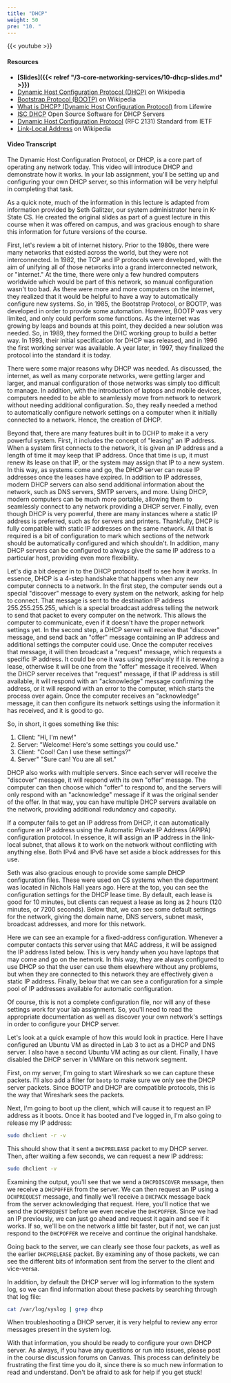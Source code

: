 ```yaml
---
title: "DHCP"
weight: 50
pre: "10. "
---
```


{{< youtube  >}}

#### Resources

* **[Slides]({{< relref "/3-core-networking-services/10-dhcp-slides.md" >}})**
* [Dynamic Host Configuration Protocol (DHCP)](https://en.wikipedia.org/wiki/Dynamic_Host_Configuration_Protocol) on Wikipedia
* [Bootstrap Protocol (BOOTP)](https://en.wikipedia.org/wiki/Bootstrap_Protocol) on Wikipedia
* [What is DHCP? (Dynamic Host Configuration Protocol)](https://www.lifewire.com/what-is-dhcp-2625848) from Lifewire
* [ISC DHCP](https://www.isc.org/downloads/dhcp/) Open Source Software for DHCP Servers
* [Dynamic Host Configuration Protocol](https://tools.ietf.org/html/rfc2131) (RFC 2131) Standard from IETF
* [Link-Local Address](https://en.wikipedia.org/wiki/Link-local_address) on Wikipedia

#### Video Transcript

The Dynamic Host Configuration Protocol, or DHCP, is a core part of operating any network today. This video will introduce DHCP and demonstrate how it works. In your lab assignment, you'll be setting up and configuring your own DHCP server, so this information will be very helpful in completing that task.

As a quick note, much of the information in this lecture is adapted from information provided by Seth Galitzer, our system administrator here in K-State CS. He created the original slides as part of a guest lecture in this course when it was offered on campus, and was gracious enough to share this information for future versions of the course.

First, let's review a bit of internet history. Prior to the 1980s, there were many networks that existed across the world, but they were not interconnected. In 1982, the TCP and IP protocols were developed, with the aim of unifying all of those networks into a grand interconnected network, or "internet." At the time, there were only a few hundred computers worldwide which would be part of this network, so manual configuration wasn't too bad. As there were more and more computers on the internet, they realized that it would be helpful to have a way to automatically configure new systems. So, in 1985, the Bootstrap Protocol, or BOOTP, was developed in order to provide some automation. However, BOOTP was very limited, and only could perform some functions. As the internet was growing by leaps and bounds at this point, they decided a new solution was needed. So, in 1989, they formed the DHC working group to build a better way. In 1993, their initial specification for DHCP was released, and in 1996 the first working server was available. A year later, in 1997, they finalized the protocol into the standard it is today.

There were some major reasons why DHCP was needed. As discussed, the internet, as well as many corporate networks, were getting larger and larger, and manual configuration of those networks was simply too difficult to manage. In addition, with the introduction of laptops and mobile devices, computers needed to be able to seamlessly move from network to network without needing additional configuration. So, they really needed a method to automatically configure network settings on a computer when it initially connected to a network. Hence, the creation of DHCP.

Beyond that, there are many features built in to DCHP to make it a very powerful system. First, it includes the concept of "leasing" an IP address. When a system first connects to the network, it is given an IP address and a length of time it may keep that IP address. Once that time is up, it must renew its lease on that IP, or the system may assign that IP to a new system. In this way, as systems come and go, the DHCP server can reuse IP addresses once the leases have expired. In addition to IP addresses, modern DHCP servers can also send additional information about the network, such as DNS servers, SMTP servers, and more. Using DHCP, modern computers can be much more portable, allowing them to seamlessly connect to any network providing a DHCP server. Finally, even though DHCP is very powerful, there are many instances where a static IP address is preferred, such as for servers and printers. Thankfully, DHCP is fully compatible with static IP addresses on the same network. All that is required is a bit of configuration to mark which sections of the network should be automatically configured and which shouldn't. In addition, many DHCP servers can be configured to always give the same IP address to a particular host, providing even more flexibility.

Let's dig a bit deeper in to the DHCP protocol itself to see how it works. In essence, DHCP is a 4-step handshake that happens when any new computer connects to a network. In the first step, the computer sends out a special "discover" message to every system on the network, asking for help to connect. That message is sent to the destination IP address 255.255.255.255, which is a special broadcast address telling the network to send that packet to every computer on the network. This allows the computer to communicate, even if it doesn't have the proper network settings yet. In the second step, a DHCP server will receive that "discover" message, and send back an "offer" message containing an IP address and additional settings the computer could use. Once the computer receives that message, it will then broadcast a "request" message, which requests a specific IP address. It could be one it was using previously if it is renewing a lease, otherwise it will be one from the "offer" message it received. When the DHCP server receives that "request" message, if that IP address is still available, it will respond with an "acknowledge" message confirming the address, or it will respond with an error to the computer, which starts the process over again. Once the computer receives an "acknowledge" message, it can then configure its network settings using the information it has received, and it is good to go.

So, in short, it goes something like this:

1. Client: "Hi, I'm new!"
1. Server: "Welcome! Here's some settings you could use."
1. Client: "Cool! Can I use these settings?"
1. Server" "Sure can! You are all set."

DHCP also works with multiple servers. Since each server will receive the "discover" message, it will respond with its own "offer" message. The computer can then choose which "offer" to respond to, and the servers will only respond with an "acknowledge" message if it was the original sender of the offer. In that way, you can have multiple DHCP servers available on the network, providing additional redundancy and capacity.

If a computer fails to get an IP address from DHCP, it can automatically configure an IP address using the Automatic Private IP Address (APIPA) configuration protocol. In essence, it will assign an IP address in the link-local subnet, that allows it to work on the network without conflicting with anything else. Both IPv4 and IPv6 have set aside a block addresses for this use.

Seth was also gracious enough to provide some sample DHCP configuration files. These were used on CS systems when the department was located in Nichols Hall years ago. Here at the top, you can see the configuration settings for the DHCP lease time. By default, each lease is good for 10 minutes, but clients can request a lease as long as 2 hours (120 minutes, or 7200 seconds). Below that, we can see some default settings for the network, giving the domain name, DNS servers, subnet mask, broadcast addresses, and more for this network.

Here we can see an example for a fixed-address configuration. Whenever a computer contacts this server using that MAC address, it will be assigned the IP address listed below. This is very handy when you have laptops that may come and go on the network. In this way, they are always configured to use DHCP so that the user can use them elsewhere without any problems, but when they are connected to this network they are effectively given a static IP address. Finally, below that we can see a configuration for a simple pool of IP addresses available for automatic configuration.

Of course, this is not a complete configuration file, nor will any of these settings work for your lab assignment. So, you'll need to read the appropriate documentation as well as discover your own network's settings in order to configure your DHCP server.

Let's look at a quick example of how this would look in practice. Here I have configured an Ubuntu VM as directed in Lab 3 to act as a DHCP and DNS server. I also have a second Ubuntu VM acting as our client. Finally, I have disabled the DHCP server in VMWare on this network segment.

First, on my server, I'm going to start Wireshark so we can capture these packets. I'll also add a filter for `bootp` to make sure we only see the DHCP server packets. Since BOOTP and DHCP are compatible protocols, this is the way that Wireshark sees the packets.

Next, I'm going to boot up the client, which will cause it to request an IP address as it boots. Once it has booted and I've logged in, I'm also going to release my IP address:

```bash
sudo dhclient -r -v
```

This should show that it sent a `DHCPRELEASE` packet to my DHCP server. Then, after waiting a few seconds, we can request a new IP address:

```bash
sudo dhclient -v
```

Examining the output, you'll see that we send a `DHCPDISCOVER` message, then we receive a `DHCPOFFER` from the server. We can then request an IP using a `DCHPREQUEST` message, and finally we'll receive a `DHCPACK` message back from the server acknowledging that request. Here, you'll notice that we send the `DCHPREQUEST` before we even receive the `DHCPOFFER`. Since we had an IP previously, we can just go ahead and request it again and see if it works. If so, we'll be on the network a little bit faster, but if not, we can just respond to the `DHCPOFFER` we receive and continue the original handshake.

Going back to the server, we can clearly see those four packets, as well as the earlier `DHCPRELEASE` packet. By examining any of those packets, we can see the different bits of information sent from the server to the client and vice-versa.

In addition, by default the DHCP server will log information to the system log, so we can find information about these packets by searching through that log file:

```bash
cat /var/log/syslog | grep dhcp
```

When troubleshooting a DHCP server, it is very helpful to review any error messages present in the system log.

With that information, you should be ready to configure your own DHCP server. As always, if you have any questions or run into issues, please post in the course discussion forums on Canvas. This process can definitely be frustrating the first time you do it, since there is so much new information to read and understand. Don't be afraid to ask for help if you get stuck!
